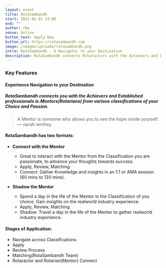 ```yaml
---
layout: event
title: RotaSambandh
start: 2021-01-01 23:00
end: ""
author: rbe
venue: Online
button_text: Apply Now
button_url: https://rotasambandh.com
image: /images/uploads/rotasambandh.png
intro: RotaSambandh - A Navigator to your Destination
description: RotaSambandh connects Rotaractors with the Achievers and Established professionals ie.Mentors-Rotarians from various classifications on the Choice and Passion of Rotaractor. RotaSambandh consists of two formats CONNECT WITH MENTOR and SHADOW THE MENTOR. RotaSambandh is a project created by Rtr. Rtn. Arun Teja Godavarthi aka. ZeoSpec of Rotaract Bangalore East.
---
```

### Key Features
#### Experience Navigation to your Destination

##### RotaSambandh connects you with the Achievers and Established professionals ie.Mentors(Rotarians) from various classifications of your Choice and Passion.

> A Mentor is someone who allows you to see the hope inside yourself. <br>— oprah winfrey.

#### RotaSambandh has two formats:

- **Connect with the Mentor**
    - Great to interact with the Mentor from the Classification you are passionate, to advance your thoughts towards success.
    - Apply, Review, Matching
    - Connect: Gather Knowledge and insights in an 1:1 or AMA session (60 mins to 120 mins).

- **Shadow the Mentor**
    - Spend a day in the life of the Mentor in the Classification of you choice. Gain insights on the realworld industry experience.
    - Apply, Review, Matching
    - Shadow: Travel a day in the life of the Mentor to gather realworld industry experience.

#### Stages of Application:
- Navigate across Classifications
- Apply
- Review Process
- Matching(RotaSambandh Team)
- Rotaractor and Rotarian(Mentor) Connect